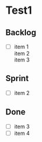 # Test1

## Backlog

- [ ] item 1 <br />item 2 <br />item 3

## Sprint

- [ ] item 2

## Done

- [ ] item 3
- [ ] item 4
